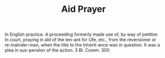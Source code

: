 ---
title: Aid Prayer
letter: A
permalink: "/definitions/aid-prayer.html"
body: In Engllsh practice. A proceedlng formerly made use of, by way of petitlon In
  court, praying in ald of the ten-ant for Ufe, etc., from the reversioner or re-malnder-man,
  when the title to the lnherit-ance was in question. It was a plea in sus-penslon
  of the action. 3 Bl. Comm. 300
published_at: '2018-07-07'
source: Black's Law Dictionary
layout: post
---
